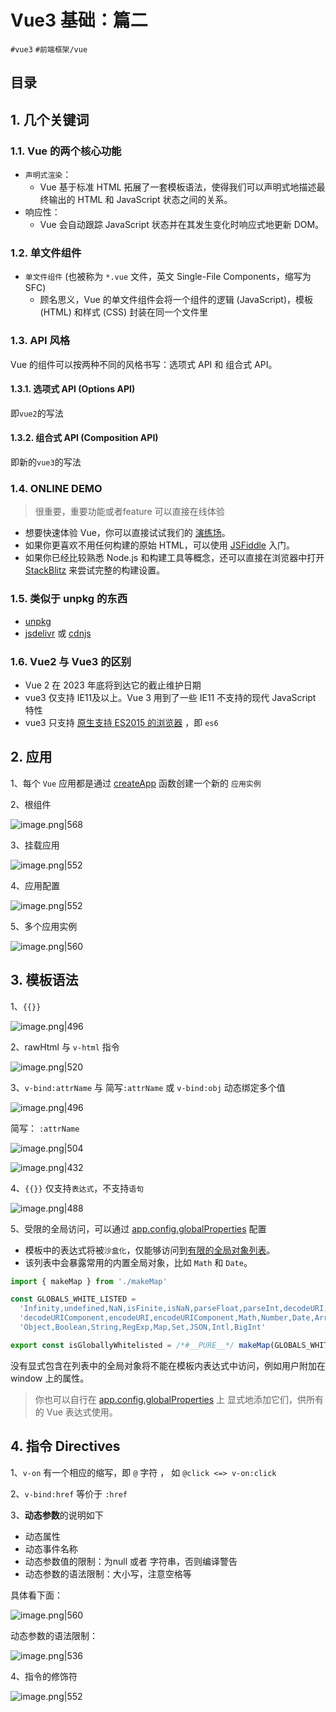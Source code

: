 
# Vue3 基础：篇二


 `#vue3` `#前端框架/vue` 


## 目录
<!-- toc -->
 ## 1. 几个关键词 

### 1.1. Vue 的两个核心功能

- `声明式渲染`：
	- Vue 基于标准 HTML 拓展了一套模板语法，使得我们可以声明式地描述最终输出的 HTML 和 JavaScript 状态之间的关系。
- 响应性：
	- Vue 会自动跟踪 JavaScript 状态并在其发生变化时响应式地更新 DOM。

### 1.2. 单文件组件

- `单文件组件` (也被称为 `*.vue` 文件，英文 Single-File Components，缩写为 SFC)
	- 顾名思义，Vue 的单文件组件会将一个组件的逻辑 (JavaScript)，模板 (HTML) 和样式 (CSS) 封装在同一个文件里

### 1.3. API 风格

Vue 的组件可以按两种不同的风格书写：选项式 API 和 组合式 API。

#### 1.3.1. 选项式 API (Options API)

即`vue2`的写法

#### 1.3.2. 组合式 API (Composition API)

即新的`vue3`的写法

### 1.4. ONLINE DEMO

> 很重要，重要功能或者feature 可以直接在线体验

- 想要快速体验 Vue，你可以直接试试我们的 [演练场](https://sfc.vuejs.org/#eNo9j01qAzEMha+iapMWOjbdDm6gu96gG2/cjJJM8B+2nBaGuXvlpBMwtj4/JL234EfO6toIRzT1UObMexvpN6fCMNHRNc+w2AgwOXbPL/caoBC3EjcCCPU0wu6TvE/wlYqfnnZ3ae2PXHKMfiwQYArZOyYhAHN+2y9LnwLrarTQ7XeOuTFch5Am8u8WRbcoktGPbnzFOXS3Q3BZXWqKkuRmy/4L1eK4GbUoUTtbPDPnOmpdj4ee/1JVKictlSot8hxIUQ3Dd0k/lYoMtrglwfUPkXdoJg==)。
- 如果你更喜欢不用任何构建的原始 HTML，可以使用 [JSFiddle](https://jsfiddle.net/yyx990803/2ke1ab0z/) 入门。
- 如果你已经比较熟悉 Node.js 和构建工具等概念，还可以直接在浏览器中打开 [StackBlitz](https://vite.new/vue) 来尝试完整的构建设置。

### 1.5. 类似于 unpkg 的东西

- [unpkg](https://unpkg.com/)
- [jsdelivr](https://www.jsdelivr.com/package/npm/vue) 或 [cdnjs](https://cdnjs.com/libraries/vue)

### 1.6. Vue2 与 Vue3 的区别

- Vue 2 在 2023 年底将到达它的截止维护日期
- vue3 仅支持 IE11及以上。Vue 3 用到了一些 IE11 不支持的现代 JavaScript 特性
- vue3 只支持 [原生支持 ES2015 的浏览器](https://caniuse.com/es6) ，即 `es6`

## 2. 应用

1、每个 `Vue` 应用都是通过 [createApp](https://cn.vuejs.org/api/application.html#createapp) 函数创建一个新的 `应用实例`

2、根组件

![image.png|568](https://832-1310531898.cos.ap-beijing.myqcloud.com/yuque/b88a5a4d2277eff8f27cf31541ea7c84.png)

3、挂载应用

![image.png|552](https://832-1310531898.cos.ap-beijing.myqcloud.com/yuque/e83ae5da762a1f626745c2bb063513cf.png)

4、应用配置

![image.png|552](https://832-1310531898.cos.ap-beijing.myqcloud.com/yuque/8a51b48b1e5e8ea2fd9d5590b63f12f0.png)

5、多个应用实例

![image.png|560](https://832-1310531898.cos.ap-beijing.myqcloud.com/yuque/06eaeda3dcc927c55c1c786a078866da.png)

## 3. 模板语法

1、`{{}}`

![image.png|496](https://832-1310531898.cos.ap-beijing.myqcloud.com/yuque/348842d7954689c3fdb16c1a8c0f0cad.png)

2、rawHtml 与 `v-html` 指令

![image.png|520](https://832-1310531898.cos.ap-beijing.myqcloud.com/yuque/5968a47d4e873e246b2520f15634070f.png)

3、`v-bind:attrName` 与 简写`:attrName` 或 `v-bind:obj` 动态绑定多个值

![image.png|496](https://832-1310531898.cos.ap-beijing.myqcloud.com/yuque/26f05e6dfe25ed256f0eee99069f2010.png)

简写： `:attrName`

![image.png|504](https://832-1310531898.cos.ap-beijing.myqcloud.com/yuque/50c1241f3a8803a2f5b58996c011aeea.png)

![image.png|432](https://832-1310531898.cos.ap-beijing.myqcloud.com/yuque/acf06258899c4d73a70ae439342aef61.png)

4、`{{}}` 仅支持`表达式`，不支持`语句`

![image.png|488](https://832-1310531898.cos.ap-beijing.myqcloud.com/yuque/1ebe8a98b79792c966d3a75d935365ad.png)

5、受限的全局访问，可以通过 [app.config.globalProperties](https://cn.vuejs.org/api/application.html#app-config-globalproperties) 配置

- 模板中的表达式将被`沙盒化`，仅能够访问到[有限的全局对象列表](https://github.com/vuejs/core/blob/main/packages/shared/src/globalsWhitelist.ts#L3)。
- 该列表中会暴露常用的内置全局对象，比如 `Math` 和 `Date`。

```javascript
import { makeMap } from './makeMap'

const GLOBALS_WHITE_LISTED =
  'Infinity,undefined,NaN,isFinite,isNaN,parseFloat,parseInt,decodeURI,' +
  'decodeURIComponent,encodeURI,encodeURIComponent,Math,Number,Date,Array,' +
  'Object,Boolean,String,RegExp,Map,Set,JSON,Intl,BigInt'

export const isGloballyWhitelisted = /*#__PURE__*/ makeMap(GLOBALS_WHITE_LISTED)
```

没有显式包含在列表中的全局对象将不能在模板内表达式中访问，例如用户附加在 window 上的属性。

> 你也可以自行在 [app.config.globalProperties](https://cn.vuejs.org/api/application.html#app-config-globalproperties) 上 显式地添加它们，供所有的 Vue 表达式使用。

## 4. 指令 Directives

1、`v-on` 有一个相应的缩写，即 `@` 字符 ， 如 `@click <=> v-on:click`

2、`v-bind:href` 等价于 `:href` 

3、**动态参数**的说明如下
- 动态属性
- 动态事件名称
- 动态参数值的限制：为null 或者 字符串，否则编译警告
- 动态参数的语法限制：大小写，注意空格等

具体看下面：

![image.png|560](https://832-1310531898.cos.ap-beijing.myqcloud.com/yuque/0c3f6bbe4333afb3a4d663b954c16887.png)

动态参数的语法限制：

![image.png|536](https://832-1310531898.cos.ap-beijing.myqcloud.com/yuque/53bf37f4be201240faf16a9c33191c14.png)

4、指令的修饰符

![image.png|552](https://832-1310531898.cos.ap-beijing.myqcloud.com/yuque/9f6397816b7d01663f22e57bbc383a36.png)

